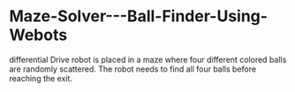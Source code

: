 # Maze-Solver---Ball-Finder-Using-Webots
 differential Drive robot is placed in a maze where four different colored balls are randomly scattered. The robot needs to find all four balls before reaching the exit.
